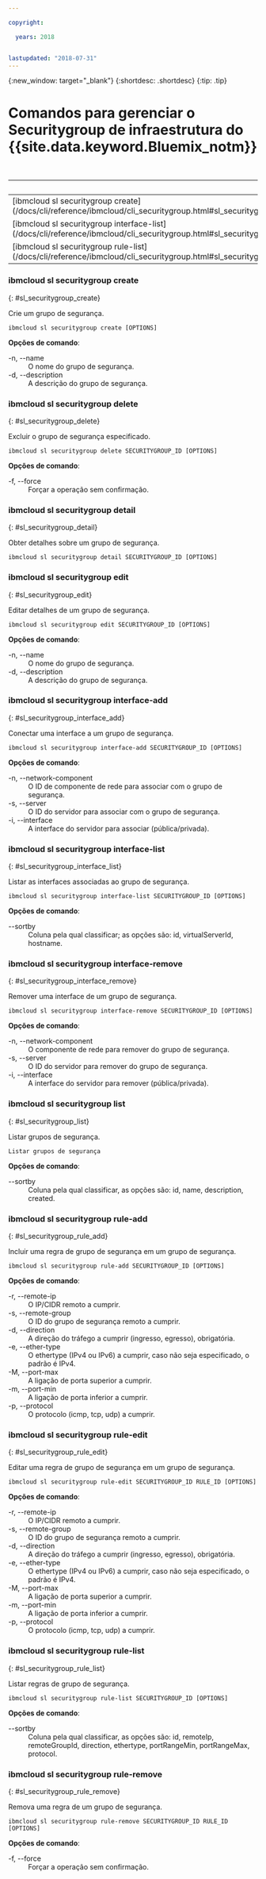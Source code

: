 ```yaml
---

copyright:

  years: 2018


lastupdated: "2018-07-31"
---
```


{:new_window: target="_blank"}
{:shortdesc: .shortdesc}
{:tip: .tip}

# Comandos para gerenciar o Securitygroup de infraestrutura do {{site.data.keyword.Bluemix_notm}}

<table summary="Comandos de infraestrutura geral do {{site.data.keyword.Bluemix_notm}} ordenados alfabeticamente que possuem links que trazem mais informações do comando">
<caption>Tabela 1. Comandos de segurança de infraestrutura do {{site.data.keyword.Bluemix_notm}}</caption>
 <thead>
 <th colspan="5">Comandos de segurança de infraestrutura do {{site.data.keyword.Bluemix_notm}}</th>
 </thead>
 <tbody>
 <tr>
  <td>[ibmcloud sl securitygroup create](/docs/cli/reference/ibmcloud/cli_securitygroup.html#sl_securitygroup_create)</td>
  <td>[ibmcloud sl securitygroup delete](/docs/cli/reference/ibmcloud/cli_securitygroup.html#sl_securitygroup_delete)</td>
  <td>[ibmcloud sl securitygroup detail](/docs/cli/reference/ibmcloud/cli_securitygroup.html#sl_securitygroup_detail)</td>
  <td>[ibmcloud sl securitygroup edit](/docs/cli/reference/ibmcloud/cli_securitygroup.html#sl_securitygroup_edit)</td>   
  <td>[ibmcloud sl securitygroup interface-add](/docs/cli/reference/ibmcloud/cli_securitygroup.html#sl_securitygroup_interface_add)</td>
 </tr>
 <tr>
  <td>[ibmcloud sl securitygroup interface-list](/docs/cli/reference/ibmcloud/cli_securitygroup.html#sl_securitygroup_interace_list)</td>
  <td>[ibmcloud sl securitygroup interface-remove](/docs/cli/reference/ibmcloud/cli_securitygroup.html#sl_securitygroup_interface_remove)</td>
  <td>[ibmcloud sl securitygroup list](/docs/cli/reference/ibmcloud/cli_securitygroup.html#sl_securitygroup_list)</td>
  <td>[ibmcloud sl securitygroup rule-add](/docs/cli/reference/ibmcloud/cli_securitygroup.html#sl_securitygroup_rule_add)</td>
  <td>[ibmcloud sl securitygroup rule-edit](/docs/cli/reference/ibmcloud/cli_securitygroup.html#sl_securitygroup_rule_edit)</td>
 </tr>
 <tr>
  <td>[ibmcloud sl securitygroup rule-list](/docs/cli/reference/ibmcloud/cli_securitygroup.html#sl_securitygroup_rule_list)</td>
  <td>[ibmcloud sl securitygroup rule-remove](/docs/cli/reference/ibmcloud/cli_securitygroup.html#sl_securitygroup_rule_remove)</td>
 </tr>
   </tbody>
 </table>

 ### ibmcloud sl securitygroup create
{: #sl_securitygroup_create}

Crie um grupo de segurança.
```
ibmcloud sl securitygroup create [OPTIONS]
```

<strong>Opções de comando</strong>:
<dl>
<dt>-n, --name</dt>
<dd>O nome do grupo de segurança.</dd>
<dt>-d, --description</dt>
<dd>A descrição do grupo de segurança.</dd>
</dl>

### ibmcloud sl securitygroup delete
{: #sl_securitygroup_delete}

Excluir o grupo de segurança especificado.
```
ibmcloud sl securitygroup delete SECURITYGROUP_ID [OPTIONS]
```

<strong>Opções de comando</strong>:
<dl>
<dt>-f, --force</dt>
<dd>Forçar a operação sem confirmação.</dd>
</dl>

### ibmcloud sl securitygroup detail
{: #sl_securitygroup_detail}

Obter detalhes sobre um grupo de segurança.
```
ibmcloud sl securitygroup detail SECURITYGROUP_ID [OPTIONS]
```

### ibmcloud sl securitygroup edit
{: #sl_securitygroup_edit}

Editar detalhes de um grupo de segurança.
```
ibmcloud sl securitygroup edit SECURITYGROUP_ID [OPTIONS]
```

<strong>Opções de comando</strong>:
<dl>
<dt>-n, --name</dt>
<dd>O nome do grupo de segurança.</dd>
<dt>-d, --description</dt>
<dd>A descrição do grupo de segurança.</dd>
</dl>

### ibmcloud sl securitygroup interface-add
{: #sl_securitygroup_interface_add}

Conectar uma interface a um grupo de segurança.
```
ibmcloud sl securitygroup interface-add SECURITYGROUP_ID [OPTIONS]
```

<strong>Opções de comando</strong>:
<dl>
<dt>-n, --network-component</dt>
<dd>O ID de componente de rede para associar com o grupo de segurança.</dd>
<dt>-s, --server</dt>
<dd>O ID do servidor para associar com o grupo de segurança.</dd>
<dt>-i, --interface</dt>
<dd>A interface do servidor para associar (pública/privada).</dd>
</dl>

### ibmcloud sl securitygroup interface-list
{: #sl_securitygroup_interface_list}

Listar as interfaces associadas ao grupo de segurança.
```
ibmcloud sl securitygroup interface-list SECURITYGROUP_ID [OPTIONS]
```

<strong>Opções de comando</strong>:
<dl>
<dt>--sortby</dt>
<dd>Coluna pela qual classificar; as opções são: id, virtualServerId, hostname.</dd>
</dl>

### ibmcloud sl securitygroup interface-remove
{: #sl_securitygroup_interface_remove}

Remover uma interface de um grupo de segurança.
```
ibmcloud sl securitygroup interface-remove SECURITYGROUP_ID [OPTIONS]
```

<strong>Opções de comando</strong>:
<dl>
<dt>-n, --network-component</dt>
<dd>O componente de rede para remover do grupo de segurança.</dd>
<dt>-s, --server</dt>
<dd>O ID do servidor para remover do grupo de segurança.</dd>
<dt>-i, --interface</dt>
<dd>A interface do servidor para remover (pública/privada).</dd>
</dl>

### ibmcloud sl securitygroup list
{: #sl_securitygroup_list}

Listar grupos de segurança.
```
Listar grupos de segurança
```

<strong>Opções de comando</strong>:
<dl>
<dt>--sortby</dt>
<dd>Coluna pela qual classificar, as opções são: id, name, description, created.</dd>
</dl>

### ibmcloud sl securitygroup rule-add
{: #sl_securitygroup_rule_add}

Incluir uma regra de grupo de segurança em um grupo de segurança.
```
ibmcloud sl securitygroup rule-add SECURITYGROUP_ID [OPTIONS]
```

<strong>Opções de comando</strong>:
<dl>
<dt>-r, --remote-ip</dt>
<dd>O IP/CIDR remoto a cumprir.</dd>
<dt>-s, --remote-group</dt>
<dd>O ID do grupo de segurança remoto a cumprir.</dd>
<dt>-d, --direction</dt>
<dd>A direção do tráfego a cumprir (ingresso, egresso), obrigatória.</dd>
<dt>-e, --ether-type</dt>
<dd>O ethertype (IPv4 ou IPv6) a cumprir, caso não seja especificado, o padrão é IPv4.</dd>
<dt>-M, --port-max</dt>
<dd>A ligação de porta superior a cumprir.</dd>
<dt>-m, --port-min</dt>
<dd>A ligação de porta inferior a cumprir.</dd>
<dt>-p, --protocol</dt>
<dd>O protocolo (icmp, tcp, udp) a cumprir.</dd>
</dl>

### ibmcloud sl securitygroup rule-edit
{: #sl_securitygroup_rule_edit}

Editar uma regra de grupo de segurança em um grupo de segurança.
```
ibmcloud sl securitygroup rule-edit SECURITYGROUP_ID RULE_ID [OPTIONS]
```

<strong>Opções de comando</strong>:
<dl>
<dt>-r, --remote-ip</dt>
<dd>O IP/CIDR remoto a cumprir.</dd>
<dt>-s, --remote-group</dt>
<dd>O ID do grupo de segurança remoto a cumprir.</dd>
<dt>-d, --direction</dt>
<dd>A direção do tráfego a cumprir (ingresso, egresso), obrigatória.</dd>
<dt>-e, --ether-type</dt>
<dd>O ethertype (IPv4 ou IPv6) a cumprir, caso não seja especificado, o padrão é IPv4.</dd>
<dt>-M, --port-max</dt>
<dd>A ligação de porta superior a cumprir.</dd>
<dt>-m, --port-min</dt>
<dd>A ligação de porta inferior a cumprir.</dd>
<dt>-p, --protocol</dt>
<dd>O protocolo (icmp, tcp, udp) a cumprir.</dd>
</dl>

### ibmcloud sl securitygroup rule-list
{: #sl_securitygroup_rule_list}

Listar regras de grupo de segurança.
```
ibmcloud sl securitygroup rule-list SECURITYGROUP_ID [OPTIONS]
```

<strong>Opções de comando</strong>:
<dl>
<dt>--sortby</dt>
<dd>Coluna pela qual classificar, as opções são: id, remoteIp, remoteGroupId, direction, ethertype, portRangeMin, portRangeMax,
protocol.</dd>
</dl>

### ibmcloud sl securitygroup rule-remove
{: #sl_securitygroup_rule_remove}

Remova uma regra de um grupo de segurança.
```
ibmcloud sl securitygroup rule-remove SECURITYGROUP_ID RULE_ID [OPTIONS]
```

<strong>Opções de comando</strong>:
<dl>
<dt>-f, --force</dt>
<dd>Forçar a operação sem confirmação.</dd>
</dl>

